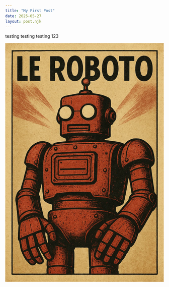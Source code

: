 ```yaml
---
title: "My First Post"
date: 2025-05-27
layout: post.njk
---
```



testing testing testing 123

![Zoe's Party](/images/Le%20Roboto%20Vintage%20Poster%20Design.jpg )

